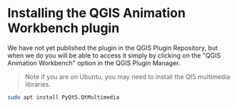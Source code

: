 # Installing the QGIS Animation Workbench plugin

We have not yet published the plugin in the QGIS Plugin Repository, but when we
do you will be able to access it simply by clicking on the "QGIS Animation Workbench"
option in the QGIS Plugin Manager.

> Note if you are on Ubuntu, you may need to install the Qt5 multimedia libraries.

```bash
sudo apt install PyQt5.QtMultimedia
```
